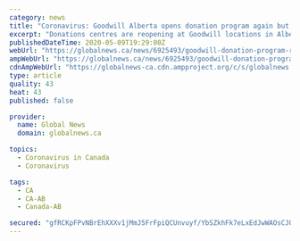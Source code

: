 ```yaml
---
category: news
title: "Coronavirus: Goodwill Alberta opens donation program again but stores still closed to shoppers"
excerpt: "Donations centres are reopening at Goodwill locations in Alberta, although shoppers will have to wait before getting their hands on thrifted treasures. The organization began accepting no-contact donation dropoffs on Saturday."
publishedDateTime: 2020-05-09T19:29:00Z
webUrl: "https://globalnews.ca/news/6925493/goodwill-donation-program-restarts-covid-19/"
ampWebUrl: "https://globalnews.ca/news/6925493/goodwill-donation-program-restarts-covid-19/amp/"
cdnAmpWebUrl: "https://globalnews-ca.cdn.ampproject.org/c/s/globalnews.ca/news/6925493/goodwill-donation-program-restarts-covid-19/amp/"
type: article
quality: 43
heat: 43
published: false

provider:
  name: Global News
  domain: globalnews.ca

topics:
  - Coronavirus in Canada
  - Coronavirus

tags:
  - CA
  - CA-AB
  - Canada-AB

secured: "gfRCKpFPvNBrEhXXXv1jMmJ5FrFpiQCUnvuyf/YbSZkhFk7eLxEdJwWAOsCJO+LcFqD1TjY/gc8W21DmMwCTz8kTf/5MXunWLxtARI2yHhNW7YacuqeQu4ccr5N1y6PG3od9tAfKF7FIS3+N0esseX3vfs4qkZ2DyHj1rPEnw6M/w9Th19Cv3KF5/Fp5BBLRXYE0EGmG0Os50TCi8sp78MttQ0nvmH5xpB7MhQ0i1EmdkhTulCEJGyBNHa4/PCdyHkjiOE248e122LFCZHBhFxS+Ht1+Opa8Uq7RkUoEc8UKinVGjQZS4m1XpXM24MbZPay+H6zALEswLNJE2058iNSngBzgukJOfPZtAgv4fLiWHy6nhnBuqyWftSQEe8fxBe0fP3fOW6C4O8w0a7JUfdGDQO6Ud9ytsYiYcaCAIi73qLyFsAblyZEFRJHOIoGy0IDbEPEegR7tv/L9uavhwS4Zy0zw4vJ4SCdXKxiqvgM=;RapNDcKOLTeGO9MGn7smPQ=="
---
```


